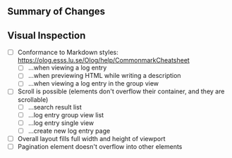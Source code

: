 ## Summary of Changes
<!-- List or describe the changes you are making in this Pull Request -->

## Visual Inspection
<!-- Before approving, view the app in your browser and verify it doesn't have any of the below problems. -->

- [ ] Conformance to Markdown styles: https://olog.esss.lu.se/Olog/help/CommonmarkCheatsheet
    - [ ] ...when viewing a log entry
    - [ ] ...when previewing HTML while writing a description
    - [ ] ...when viewing a log entry in the group view
- [ ] Scroll is possible (elements don't overflow their container, and they are scrollable)
    - [ ] ...search result list
    - [ ] ...log entry group view list
    - [ ] ...log entry single view
    - [ ] ...create new log entry page
- [ ] Overall layout fills full width and height of viewport
- [ ] Pagination element doesn't overflow into other elements
